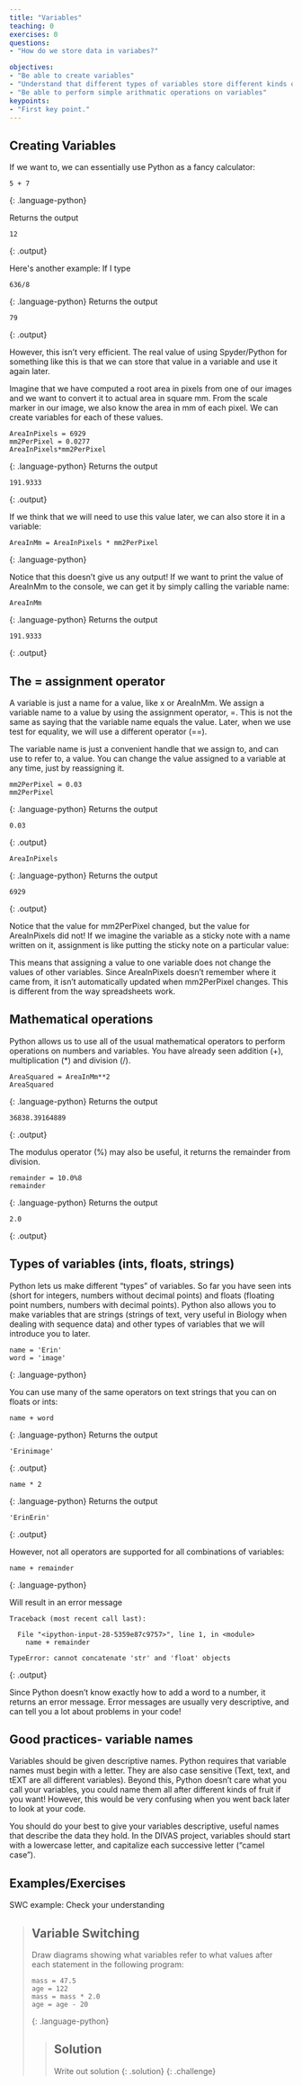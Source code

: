 ```yaml
---
title: "Variables"
teaching: 0
exercises: 0
questions:
- "How do we store data in variabes?"

objectives:
- "Be able to create variables"
- "Understand that different types of variables store different kinds of information"
- "Be able to perform simple arithmatic operations on variables"
keypoints:
- "First key point."
---
```

## Creating Variables

If we want to, we can essentially use Python as a fancy calculator:
~~~
5 + 7
~~~
{: .language-python}

Returns the output
~~~
12
~~~
{: .output}

Here's another example:
If I type 
~~~
636/8
~~~
{: .language-python}
Returns the output
~~~
79
~~~
{: .output}

However, this isn’t very efficient.  The real value of using Spyder/Python for something like this is that we can store that value in a variable and use it again later.

Imagine that we have computed a root area in pixels from one of our images and we want to convert it to actual area in square mm.  From the scale marker in our image, we also know the area in mm of each pixel.  We can create variables for each of these values.
~~~
AreaInPixels = 6929
mm2PerPixel = 0.0277
AreaInPixels*mm2PerPixel
~~~
{: .language-python}
Returns the output
~~~
191.9333
~~~
{: .output}

If we think that we will need to use this value later, we can also store it in a variable:
~~~
AreaInMm = AreaInPixels * mm2PerPixel
~~~
{: .language-python}

Notice that this doesn’t give us any output!  If we want to print the value of AreaInMm to the console, we can get it by simply calling the variable name:
~~~
AreaInMm
~~~
{: .language-python}
Returns the output
~~~
191.9333
~~~
{: .output}

## The = assignment operator

A variable is just a name for a value, like x or AreaInMm.  We assign a variable name to a value by using the assignment operator, =.  This is not the same as saying that the variable name equals the value.  Later, when we use test for equality, we will use a different operator (==).

The variable name is just a convenient handle that we assign to, and can use to refer to, a value.  You can change the value assigned to a variable at any time, just by reassigning it.

~~~
mm2PerPixel = 0.03
mm2PerPixel
~~~
{: .language-python}
Returns the output
~~~
0.03
~~~
{: .output}

~~~
AreaInPixels
~~~
{: .language-python}
Returns the output
~~~
6929
~~~
{: .output}

Notice that the value for mm2PerPixel changed, but the value for AreaInPixels did not!  If we imagine the variable as a sticky note with a name written on it, assignment is like putting the sticky note on a particular value:

This means that assigning a value to one variable does not change the values of other variables.  Since AreaInPixels doesn’t remember where it came from, it isn’t automatically updated when mm2PerPixel changes.  This is different from the way spreadsheets work.

## Mathematical operations

Python allows us to use all of the usual mathematical operators to perform operations on numbers and variables.  You have already seen addition (+), multiplication (*) and division (/).

~~~
AreaSquared = AreaInMm**2
AreaSquared
~~~
{: .language-python}
Returns the output
~~~
36838.39164889
~~~
{: .output}

The modulus operator (%) may also be useful, it returns the remainder from division.

~~~
remainder = 10.0%8
remainder
~~~
{: .language-python}
Returns the output
~~~
2.0
~~~
{: .output}

## Types of variables (ints, floats, strings)

Python lets us make different “types” of variables.  So far you have seen ints (short for integers, numbers without decimal points) and floats (floating point numbers, numbers with decimal points).  Python also allows you to make variables that are strings (strings of text, very useful in Biology when dealing with sequence data) and other types of variables that we will introduce you to later.

~~~
name = 'Erin'
word = 'image'
~~~
{: .language-python}

You can use many of the same operators on text strings that you can on floats or ints:

~~~
name + word
~~~
{: .language-python}
Returns the output
~~~
'Erinimage'
~~~
{: .output}

~~~
name * 2
~~~
{: .language-python}
Returns the output
~~~
'ErinErin'
~~~
{: .output}

However, not all operators are supported for all combinations of variables:

~~~
name + remainder
~~~
{: .language-python}

Will result in an error message
~~~
Traceback (most recent call last):

  File "<ipython-input-28-5359e87c9757>", line 1, in <module>
    name + remainder

TypeError: cannot concatenate 'str' and 'float' objects
~~~
{: .output}

Since Python doesn’t know exactly how to add a word to a number, it returns an error message.  Error messages are usually very descriptive, and can tell you a lot about problems in your code!

## Good practices- variable names

Variables should be given descriptive names.  Python requires that variable names must begin with a letter.  They are also case sensitive (Text, text, and tEXT are all different variables).  Beyond this, Python doesn’t care what you call your variables, you could name them all after different kinds of fruit if you want!  However, this would be very confusing when you went back later to look at your code.

You should do your best to give your variables descriptive, useful names that describe the data they hold.  In the DIVAS project, variables should start with a lowercase letter, and capitalize each successive letter (“camel case”).

## Examples/Exercises
SWC example: Check your understanding


> ## Variable Switching
> Draw diagrams showing what variables refer to what values after each statement in the following program:
> ~~~
> mass = 47.5
> age = 122
> mass = mass * 2.0
> age = age - 20
> ~~~
> {: .language-python}
> > ## Solution
> > Write out solution
> {: .solution}
{: .challenge}
